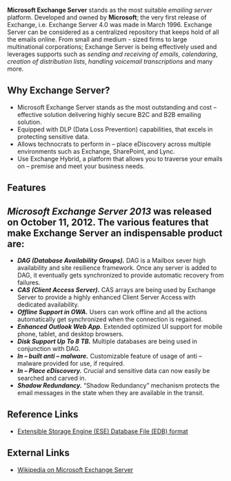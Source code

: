 **Microsoft Exchange Server** stands as the most suitable *emailing
server* platform. Developed and owned by **Microsoft**; the very first
release of Exchange, i.e. Exchange Server 4.0 was made in March 1996.
Exchange Server can be considered as a centralized repository that keeps
hold of all the emails online. From small and medium - sized firms to
large multinational corporations; Exchange Server is being effectively
used and leverages supports such as *sending and receiving of emails*,
*calendaring*, *creation of distribution lists*, *handling voicemail
transcriptions* and many more.

## Why Exchange Server?

- Microsoft Exchange Server stands as the most outstanding and cost –
  effective solution delivering highly secure B2C and B2B emailing
  solution.
- Equipped with DLP (Data Loss Prevention) capabilities, that excels in
  protecting sensitive data.
- Allows technocrats to perform in – place eDiscovery across multiple
  environments such as Exchange, SharePoint, and Lync.
- Use Exchange Hybrid, a platform that allows you to traverse your
  emails on – premise and meet your business needs.

## Features

*Microsoft Exchange Server 2013* was released on October 11, 2012. The
various features that make Exchange Server an indispensable product are:
-

- ***DAG (Database Availability Groups).*** DAG is a Mailbox sever high
  availability and site resilience framework. Once any server is added
  to DAG, it eventually gets synchronized to provide automatic recovery
  from failures.
- ***CAS (Client Access Server).*** CAS arrays are being used by
  Exchange Server to provide a highly enhanced Client Server Access with
  dedicated availability.
- ***Offline Support in OWA.*** Users can work offline and all the
  actions automatically get synchronized when the connection is
  regained.
- ***Enhanced Outlook Web App.*** Extended optimized UI support for
  mobile phone, tablet, and desktop browsers.
- ***Disk Support Up To 8 TB.*** Multiple databases are being used in
  conjunction with DAG.
- ***In – built anti – malware.*** Customizable feature of usage of anti
  – malware provided for use, if required.
- ***In – Place eDiscovery.*** Crucial and sensitive data can now easily
  be searched and carved in.
- ***Shadow Redundancy.*** “Shadow Redundancy” mechanism protects the
  email messages in the state when they are available in the transit.

## Reference Links

- [Extensible Storage Engine (ESE) Database File (EDB)
  format](http://forensicswiki.org/wiki/Extensible_Storage_Engine_(ESE)_Database_File_(EDB)_format)

## External Links

- [Wikipedia on Microsoft Exchange
  Server](https://en.wikipedia.org/wiki/Microsoft_Exchange_Server)